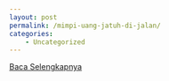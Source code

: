 ```yaml
---
layout: post
permalink: /mimpi-uang-jatuh-di-jalan/
categories:
    - Uncategorized
---
```


[Baca Selengkapnya](/06)